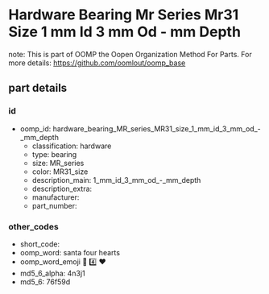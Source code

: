# Hardware Bearing Mr Series Mr31 Size 1 mm Id 3 mm Od - mm Depth  

note: This is part of OOMP the Oopen Organization Method For Parts. For more details: https://github.com/oomlout/oomp_base

##  part details





### id
* oomp_id: hardware_bearing_MR_series_MR31_size_1_mm_id_3_mm_od_-_mm_depth
  * classification: hardware
  * type: bearing
  * size: MR_series
  * color: MR31_size
  * description_main: 1_mm_id_3_mm_od_-_mm_depth
  * description_extra: 
  * manufacturer: 
  * part_number: 

### other_codes
* short_code: 
* oomp_word: santa four hearts
* oomp_word_emoji :santa: :four: :hearts:
* md5_6_alpha: 4n3j1
* md5_6: 76f59d